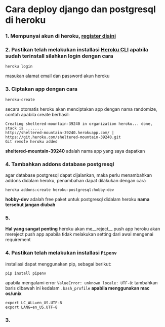 # Cara deploy django dan postgresql di heroku
### 1. Mempunyai akun di heroku, [register disini](heroku.com)

### 2. Pastikan telah melakukan installasi [Heroku CLI](https://devcenter.heroku.com/articles/getting-started-with-python#set-up) __apabila sudah terinstall silahkan login dengan cara__
```
heroku login
```
masukan alamat email dan password akun heroku

### 3. Ciptakan app dengan cara
```
heroku-create
```
secara otomatis heroku akan menciptakan app dengan nama randomize, contoh apabila create berhasil:
```
Creating sheltered-mountain-39240 in organization heroku... done, stack is ........
http://sheltered-mountain-39240.herokuapp.com/ | https://git.heroku.com/sheltered-mountain-39240.git
Git remote heroku added
```
**sheltered-mountain-39240** adalah nama app yang saya dapatkan

### 4. Tambahkan addons database postgresql 
agar database postgresql dapat dijalankan, maka perlu menambahkan addons didalam heroku, penambahan dapat dilakukan dengan cara
```
heroku addons:create heroku-postgresql:hobby-dev
```
**hobby-dev** adalah free paket untuk postgresql didalam heroku __nama tersebut jangan diubah__

### 5. 
**Hal yang sangat penting** heroku akan me__reject__ push app
heroku akan mereject push app apabila tidak melakukan setting dari awal mengenai requirement 

### 4. Pastikan telah melakukan installasi `Pipenv`
installasi dapat menggunakan pip, sebagai berikut:
```
pip install pipenv
```
apabila mengalami error `ValueError: unknown locale: UTF-8`:
tambahkan baris dibawah ini kedalam `.bash_profile` **apabila menggunakan mac os/unix**
```
export LC_ALL=en_US.UTF-8
export LANG=en_US.UTF-8
```
### 3. 